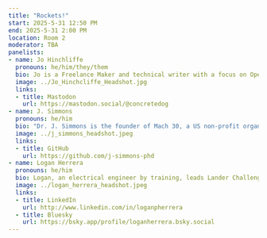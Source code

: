 ```yaml
---
title: "Rockets!"
start: 2025-5-31 12:50 PM
end: 2025-5-31 2:00 PM
location: Room 2
moderator: TBA
panelists:
- name: Jo Hinchliffe
  pronouns: he/him/they/them
  bio: Jo is a Freelance Maker and technical writer with a focus on Opensource technologies.  His clients include Raspberry Pi, Tindie, The FreeCAD Project Assc, RS Electronics, Toms Hardware and more. Jo sat on the UK Rocketry council for numerous years, was a core contributor to the Libre Space Foundation and also holds a UK altitude record for A impulse rocketry. He has designed and delivered many rocketry workshops and mentored rocketry teams and individuals in the UK. He was a founder memebr of "The FLame Trench" a collaborative group including Joe Barnard and Arsenio Menendes.
  image: ../Jo_Hinchcliffe_Headshot.jpg
  links:
  - title: Mastodon
    url: https://mastodon.social/@concretedog
- name: J. Simmons
  pronouns: he/him
  bio: "Dr. J. Simmons is the founder of Mach 30, a US non-profit organized in 2009, dedicated to the development of open source hardware for spaceflight.  J. was the project leader for Mach 30's open source Estes scale rocket motor test stand (US000006) and for one of the first dedicated OSHW project web sites (Open Design Engine).  Outside of his work in Mach 30, J. runs a Digital Engineering consulting business utilizing his professional experience in the US Aerospace Industry and his Ph.D. in Space Systems Engineering from the Air Force Institute of Technology."
  image: ../j_simmons_headshot.jpeg
  links:
  - title: GitHub
    url: https://github.com/j-simmons-phd
- name: Logan Herrera
  pronouns: he/him
  bio: Logan, an electrical engineer by training, leads Lander Challenge self-landing rocket challenge compliance and has been launching rockets for over 15 years. He is passionate about rocket engineering as a multidisciplinary educational tool, having mentored numerous student teams and developed open-source information sharing approaches to foster academic innovation. In addition, he serves as the Director of Media for the International Rocket Engineering Competition (IREC), the world's largest university rocket engineering competition. In this capacity, he successfully led a public engagement campaign that generated unprecedented community participation in US export control reform, resulting in over 2,200 public comments.
  image: ../logan_herrera_headshot.jpeg
  links:
  - title: LinkedIn
    url: http://www.linkedin.com/in/loganpherrera
  - title: Bluesky
    url: https://bsky.app/profile/loganherrera.bsky.social
---
```

